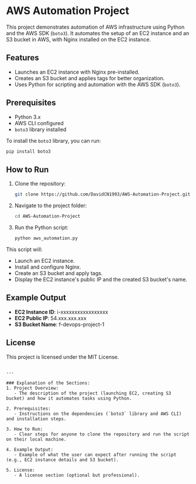 # AWS Automation Project

This project demonstrates automation of AWS infrastructure using Python and the AWS SDK (`boto3`). It automates the setup of an EC2 instance and an S3 bucket in AWS, with Nginx installed on the EC2 instance.

## Features
- Launches an EC2 instance with Nginx pre-installed.
- Creates an S3 bucket and applies tags for better organization.
- Uses Python for scripting and automation with the AWS SDK (`boto3`).

## Prerequisites
- Python 3.x
- AWS CLI configured
- `boto3` library installed

To install the `boto3` library, you can run:
```bash
pip install boto3
```

## How to Run
1. Clone the repository:
   ```bash
   git clone https://github.com/DavidCN1993/AWS-Automation-Project.git
   ```
2. Navigate to the project folder:
   ```bash
   cd AWS-Automation-Project
   ```
3. Run the Python script:
   ```bash
   python aws_automation.py
   ```

This script will:
- Launch an EC2 instance.
- Install and configure Nginx.
- Create an S3 bucket and apply tags.
- Display the EC2 instance's public IP and the created S3 bucket's name.

## Example Output
- **EC2 Instance ID**: i-xxxxxxxxxxxxxxxxx
- **EC2 Public IP**: 54.xxx.xxx.xxx
- **S3 Bucket Name**: f-devops-project-1

## License
This project is licensed under the MIT License.
```

---

### Explanation of the Sections:
1. Project Overview:
   - The description of the project (launching EC2, creating S3 bucket) and how it automates tasks using Python.

2. Prerequisites:
   - Instructions on the dependencies (`boto3` library and AWS CLI) and installation steps.

3. How to Run:
   - Clear steps for anyone to clone the repository and run the script on their local machine.

4. Example Output:
   - Example of what the user can expect after running the script (e.g., EC2 instance details and S3 bucket).

5. License:
   - A license section (optional but professional).
